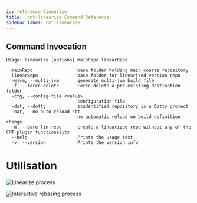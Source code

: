 ```yaml
---
id: reference-linearize
title:  cmt-linearize Command Reference
sidebar_label: cmt-linearize
---
```


## Command Invocation

```
Usage: linearize [options] mainRepo linearRepo

  mainRepo                 base folder holding main course repository
  linearRepo               base folder for linearized version repo
  -mjvm, --multi-jvm       generate multi-jvm build file
  -f, --force-delete       Force-delete a pre-existing destination folder
  -cfg, --config-file <value>
                           configuration file
  -dot, --dotty            studentified repository is a Dotty project
  -nar, --no-auto-reload-sbt
                           no automatic reload on build definition change
  -m, --bare-lin-repo      create a linearized repo without any of the CMT plugin functionality
  --help                   Prints the usage text
  -v, --version            Prints the version info
```

# Utilisation

![Linearize process](https://i.imgur.com/k5HRSDw.png)

![Interactive rebasing process](https://i.imgur.com/ng0s9VU.png)

